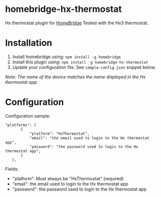 # homebridge-hx-thermostat
Hx thermostat plugin for [HomeBridge](https://github.com/nfarina/homebridge)
Tested with the Hx3 thermostat.

# Installation

1. Install homebridge using: `npm install -g homebridge`
2. Install this plugin using: `npm install -g homebridge-hx-thermostat`
3. Update your configuration file. See `sample-config.json` snippet below.

_Note: The name of the device matches the name displayed in the Hx thermostat app._

# Configuration

Configuration sample:

 ```
"platforms": [
		{
			"platform": "HxThermostat",
			"email": "the email used to login to the Hx thermostat app",
			"password": "the password used to login to the Hx thermostat app",
		}
	],
```

Fields:

* "platform": Must always be "HxThermostat" (required)
* "email": the email used to login to the Hx thermostat app
* "password": the password used to login to the Hx thermostat app

